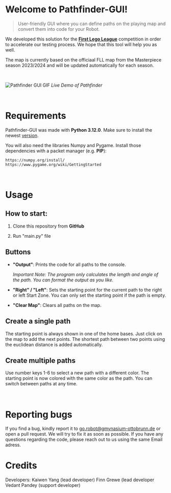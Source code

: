 # Welcome to Pathfinder-GUI! 

> User-friendly GUI where you can define paths on the playing map and convert them into code for your Robot. 

We developed this solution for the [**First Lego League**](https://www.first-lego-league.org/de/) competition in order to accelerate our testing process. We hope that this tool will help you as well.

The map is currently based on the officiaal FLL map from the Masterpiece season 2023/2024 and will be updated automatically for each season.

<br>

![Pathfinder GUI GIF](https://github.com/GO-Robot-FLL/Pathfinder-GUI/blob/main/img/pathfinder.gif)
*Live Demo of Pathfinder*

<br>

# Requirements
Pathfinder-GUI was made with **Python 3.12.0**. Make sure to install the newest [version](https://www.python.org/downloads/).

You will also need the libraries Numpy and Pygame. Install those dependencies with a packet manager (e.g. **PIP**):

    https://numpy.org/install/
    https://www.pygame.org/wiki/GettingStarted

<br>

# Usage 

## How to start:

1. Clone this repository from **GitHub**

2. Run "main.py" file

## Buttons

- **"Output"**: 
    Prints the code for all paths to the console.
    
    *Important Note: The program only calculates the length and angle of the path. You can format the output as you like.*

- **"Right" / "Left"**: Sets the starting point for the current path to the right or left Start Zone. You can only set the starting point if the path is empty.

- **"Clear Map"**: Clears all paths on the map. 


## Create a single path
The starting point is always shown in one of the home bases. Just click on the map to add the next points. The shortest path between two points using the euclidean distance is added automatically.

## Create multiple paths
Use  number keys 1-6 to select a new path with a different color. The starting point is now colored with the same color as the path. You can switch between paths at any time.

<br>

# Reporting bugs 
If you find a bug, kindly report it to go.robot@gmynasium-ottobrunn.de or open a pull request. We will try to fix it as soon as possible. If you have any questions regarding the code, please reach out to us using the same Email adress.

# Credits
Developers: Kaiwen Yang (lead developer)
            Finn Grewe (lead developer
            Vedant Pandey (support developer)
